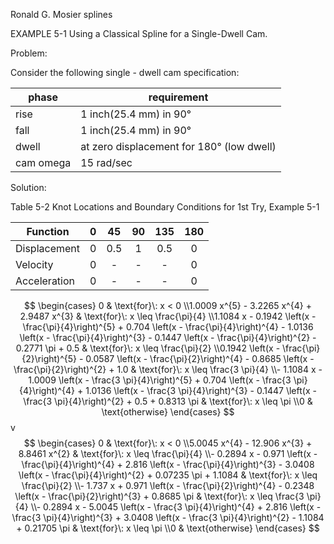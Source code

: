 Ronald G. Mosier splines


EXAMPLE 5-1 Using a Classical Spline for a Single-Dwell Cam.

Problem:

Consider the following single - dwell cam specification:

| phase     | requirement                               |
| --------- | ----------------------------------------- |
| rise      | 1 inch(25.4 mm) in 90°                    |
| fall      | 1 inch(25.4 mm) in 90°                    |
| dwell     | at zero displacement for 180° (low dwell) |
| cam omega | 15 rad/sec                                |

Solution:

Table 5-2 Knot Locations and Boundary Conditions for 1st Try, Example 5-1

| Function     |  0   |  45  |  90  | 135  | 180  |
| ------------ | :--: | :--: | :--: | :--: | :--: |
| Displacement |  0   | 0.5  |  1   | 0.5  |  0   |
| Velocity     |  0   |  -   |  -   |  -   |  0   |
| Acceleration |  0   |  -   |  -   |  -   |  0   |


 
   
$$
\begin{cases} 0 & \text{for}\: x < 0 \\1.0009 x^{5} - 3.2265 x^{4} + 2.9487 x^{3} & \text{for}\: x \leq \frac{\pi}{4} \\1.1084 x - 0.1942 \left(x - \frac{\pi}{4}\right)^{5} + 0.704 \left(x - \frac{\pi}{4}\right)^{4} - 1.0136 \left(x - \frac{\pi}{4}\right)^{3} - 0.1447 \left(x - \frac{\pi}{4}\right)^{2} - 0.2771 \pi + 0.5 & \text{for}\: x \leq \frac{\pi}{2} \\0.1942 \left(x - \frac{\pi}{2}\right)^{5} - 0.0587 \left(x - \frac{\pi}{2}\right)^{4} - 0.8685 \left(x - \frac{\pi}{2}\right)^{2} + 1.0 & \text{for}\: x \leq \frac{3 \pi}{4} \\- 1.1084 x - 1.0009 \left(x - \frac{3 \pi}{4}\right)^{5} + 0.704 \left(x - \frac{3 \pi}{4}\right)^{4} + 1.0136 \left(x - \frac{3 \pi}{4}\right)^{3} - 0.1447 \left(x - \frac{3 \pi}{4}\right)^{2} + 0.5 + 0.8313 \pi & \text{for}\: x \leq \pi \\0 & \text{otherwise} \end{cases}
$$
v
$$
\begin{cases} 0 & \text{for}\: x < 0 \\5.0045 x^{4} - 12.906 x^{3} + 8.8461 x^{2} & \text{for}\: x \leq \frac{\pi}{4} \\- 0.2894 x - 0.971 \left(x - \frac{\pi}{4}\right)^{4} + 2.816 \left(x - \frac{\pi}{4}\right)^{3} - 3.0408 \left(x - \frac{\pi}{4}\right)^{2} + 0.07235 \pi + 1.1084 & \text{for}\: x \leq \frac{\pi}{2} \\- 1.737 x + 0.971 \left(x - \frac{\pi}{2}\right)^{4} - 0.2348 \left(x - \frac{\pi}{2}\right)^{3} + 0.8685 \pi & \text{for}\: x \leq \frac{3 \pi}{4} \\- 0.2894 x - 5.0045 \left(x - \frac{3 \pi}{4}\right)^{4} + 2.816 \left(x - \frac{3 \pi}{4}\right)^{3} + 3.0408 \left(x - \frac{3 \pi}{4}\right)^{2} - 1.1084 + 0.21705 \pi & \text{for}\: x \leq \pi \\0 & \text{otherwise} \end{cases}
$$
